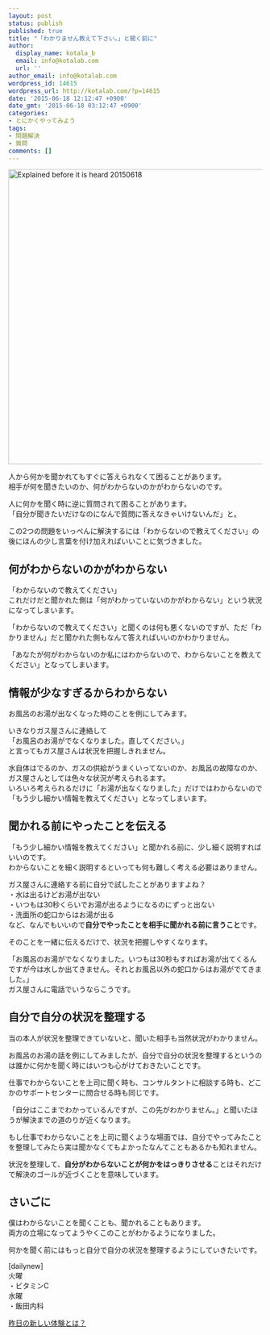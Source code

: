 ```yaml
---
layout: post
status: publish
published: true
title: "「わかりません教えて下さい。」と聞く前に"
author:
  display_name: kotala_b
  email: info@kotalab.com
  url: ''
author_email: info@kotalab.com
wordpress_id: 14615
wordpress_url: http://kotalab.com/?p=14615
date: '2015-06-18 12:12:47 +0900'
date_gmt: '2015-06-18 03:12:47 +0900'
categories:
- とにかくやってみよう
tags:
- 問題解決
- 質問
comments: []
---
```

<p><img src="http://kotalab.com/wp-content/uploads/2015/06/explained-before-it-is-heard_20150618.jpg" alt="Explained before it is heard 20150618" width="780" height ="585" class="aligncenter size-large" /></p>
<p>人から何かを聞かれてもすぐに答えられなくて困ることがあります。<br />
相手が何を聞きたいのか、何がわからないのかがわからないのです。</p>
<p>人に何かを聞く時に逆に質問されて困ることがあります。<br />
「自分が聞きたいだけなのになんで質問に答えなきゃいけないんだ」と。</p>
<p>この2つの問題をいっぺんに解決するには「わからないので教えてください」の後にほんの少し言葉を付け加えればいいことに気づきました。</p>
<p><!--more--></p>
<h2>何がわからないのかがわからない</h2>
<p>「わからないので教えてください」<br />
これだけだと聞かれた側は「何がわかっていないのかがわからない」という状況になってしまいます。</p>
<p>「わからないので教えてください」と聞くのは何も悪くないのですが、ただ「わかりません」だと<span class="b">聞かれた側もなんて答えればいいのかわかりません</span>。</p>
<p>「あなたが何がわからないのか私にはわからないので、わからないことを教えてください」となってしまいます。</p>
<h2>情報が少なすぎるからわからない</h2>
<p>お風呂のお湯が出なくなった時のことを例にしてみます。</p>
<p>いきなりガス屋さんに連絡して<br />
「お風呂のお湯がでなくなりました。直してください。」<br />
と言ってもガス屋さんは状況を把握しきれません。</p>
<p>水自体はでるのか、ガスの供給がうまくいってないのか、お風呂の故障なのか、ガス屋さんとしては色々な状況が考えられるます。<br />
いろいろ考えられるだけに「お湯が出なくなりました」だけではわからないので「もう少し細かい情報を教えてください」となってしまいます。</p>
<h2>聞かれる前にやったことを伝える</h2>
<p>「もう少し細かい情報を教えてください」と聞かれる前に、少し細く説明すればいいのです。<br />
わからないことを細く説明するといっても何も難しく考える必要はありません。</p>
<p>ガス屋さんに連絡する前に自分で試したことがありますよね？<br />
・水は出るけどお湯が出ない<br />
・いつもは30秒くらいでお湯が出るようになるのにずっと出ない<br />
・洗面所の蛇口からはお湯が出る<br />
など、なんでもいいので<strong>自分でやったことを相手に聞かれる前に言うこと</strong>です。</p>
<p>そのことを一緒に伝えるだけで、状況を把握しやすくなります。</p>
<p>「お風呂のお湯がでなくなりました。いつもは30秒もすればお湯が出てくるんですが今は水しか出てきません。それとお風呂以外の蛇口からはお湯がでてきました。」<br />
ガス屋さんに電話でいうならこうです。</p>
<h2>自分で自分の状況を整理する</h2>
<p>当の本人が状況を整理できていないと、聞いた相手も当然状況がわかりません。</p>
<p>お風呂のお湯の話を例にしてみましたが、自分で自分の状況を整理するというのは誰かに何かを聞く時にはいつも心がけておきたいことです。</p>
<p>仕事でわからないことを上司に聞く時も、コンサルタントに相談する時も、どこかのサポートセンターに問合せる時も同じです。</p>
<p>「自分はここまでわかっているんですが、この先がわかりません。」と聞いたほうが解決までの道のりが近くなります。</p>
<p>もし仕事でわからないことを上司に聞くような場面では、<span class="b">自分でやってみたことを整理してみたら実は聞かなくてもよかった</span>なんてこともあるかも知れません。</p>
<p>状況を整理して、<strong>自分がわからないことが何かをはっきりさせる</strong>ことはそれだけで解決のゴールが近づくことを意味しています。</p>
<h2>さいごに</h2>
<p>僕はわからないことを聞くことも、聞かれることもあります。<br />
両方の立場になってようやくこのことがわかるようになりました。</p>
<p>何かを聞く前にはもっと自分で自分の状況を整理するようにしていきたいです。</p>
<p>[dailynew]<br />
火曜<br />
・ビタミンC<br />
水曜<br />
・飯田内科</p>
<p><a href="http://kotalab.com/lets-start-1day1new" title="昨日の新しい体験とは？">昨日の新しい体験とは？</a></p>
<div class="clear"></div>

